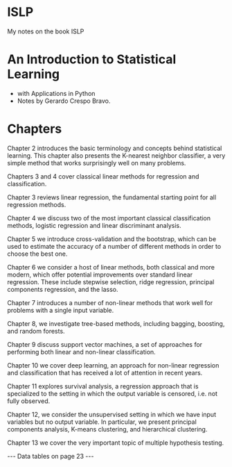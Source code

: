 # ISLP
My notes on the book ISLP

# An Introduction to Statistical Learning
  - with Applications in Python
  - Notes by Gerardo Crespo Bravo.

# Chapters
 Chapter 2 introduces the basic terminology and concepts behind statistical learning. This chapter also presents the K-nearest neighbor classifier, a very simple method that works surprisingly well on many problems.  
 
 Chapters 3 and 4 cover classical linear methods for regression and classification.  
 
 Chapter 3 reviews linear regression, the fundamental starting point for all regression methods.  
 
 Chapter 4 we discuss two of the most important classical classification methods, logistic regression and linear discriminant analysis.  
 
 Chapter 5 we introduce cross-validation and the bootstrap, which can be used to estimate the accuracy of a number of different methods in order to choose the best one.  
 
 Chapter 6 we consider a host of linear methods, both classical and more modern, which offer potential improvements over standard linear regression. These include stepwise selection, ridge regression, principal components regression, and the lasso.  
 
 Chapter 7 introduces a number of non-linear methods that work well for problems with a single input variable.  
 
 Chapter 8, we investigate tree-based methods, including bagging, boosting, and random forests.  
 
 Chapter 9 discuss support vector machines, a set of approaches for performing both linear and non-linear classification.  
 
 Chapter 10 we cover deep learning, an approach for non-linear regression and classification that has received a lot of attention in recent years.  
 
 Chapter 11 explores survival analysis, a regression approach that is specialized to the setting in which the output variable is censored, i.e. not fully observed.  
 
 Chapter 12, we consider the unsupervised setting in which we have input variables but no output variable. In particular, we present principal components analysis, K-means clustering, and hierarchical clustering.  
 
 Chapter 13 we cover the very important topic of multiple hypothesis testing.  

 --- Data tables on page 23 ---
